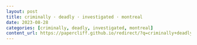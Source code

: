 ```yaml
---
layout: post
title: criminally · deadly · investigated · montreal
date: 2023-08-28
categories: [criminally, deadly, investigated, montreal]
content_url: https://papercliff.github.io/redirect/?q=criminally+deadly+investigated+montreal&tbs=cdr:1,cd_min:8/27/2023,cd_max:8/29/2023
---
```

